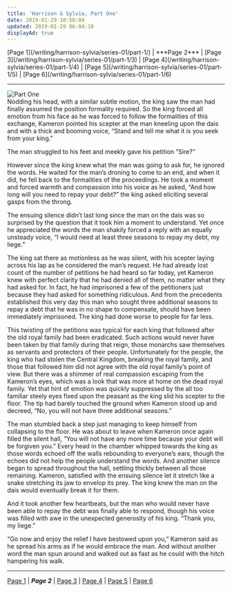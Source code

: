 ```yaml
---
title: 'Harrison & Sylvia, Part One'
date: 2019-01-29 10:58:04
updated: 2019-01-29 06:04:10
displayAd: true
---
```

<p class="center">[Page 1](/writing/harrison-sylvia/series-01/part-1/) | <span class="current-page">***Page 2***</span> | [Page 3](/writing/harrison-sylvia/series-01/part-1/3) | [Page 4](/writing/harrison-sylvia/series-01/part-1/4) | [Page 5](/writing/harrison-sylvia/series-01/part-1/5) | [Page 6](/writing/harrison-sylvia/series-01/part-1/6) </p><hr class="clear-both center-fade"/><div class="embedded-image-right"><img src="/writing/harrison-sylvia/series-01/part-1/hs101.jpg" alt="Part One" style="max-height: 275px;"/></div>Nodding his head, with a similar subtle motion, the king saw the man had finally assumed the position formality required.  So the king forced all emotion from his face as he was forced to follow the formalities of this exchange, Kameron pointed his scepter at the man kneeling upon the dais and with a thick and booming voice, “Stand and tell me what it is you seek from your king.”

The man struggled to his feet and meekly gave his petition “Sire?”

However since the king knew what the man was going to ask for, he ignored the words.  He waited for the man’s droning to come to an end, and when it did, he fell back to the formalities of the proceedings.  He took a moment and forced warmth and compassion into his voice as he asked, “And how long will you need to repay your debt?”  the king asked eliciting several gasps from the throng.

The ensuing silence didn’t last long since the man on the dais was so surprised by the question that it took him a moment to understand.  Yet once he appreciated the words the man shakily forced a reply with an equally unsteady voice, “I would need at least three seasons to repay my debt, my liege.”

The king sat there as motionless as he was silent, with his scepter laying across his lap as he considered the man’s request.  He had already lost count of the number of petitions he had heard so far today, yet Kameron knew with perfect clarity that he had denied all of them, no matter what they had asked for.  In fact, he had imprisoned a few of the petitioners just because they had asked for something ridiculous.  And from the precedents established this very day this man who sought three additional seasons to repay a debt that he was in no shape to compensate, should have been immediately imprisoned.  The king had done worse to people for far less.

This twisting of the petitions was typical for each king that followed after the old royal family had been eradicated.  Such actions would never have been taken by that family during that reign, those monarchs saw themselves as servants and protectors of their people.  Unfortunately for the people, the king who had stolen the Central Kingdom, breaking the royal family, and those that followed him did not agree with the old royal family’s point of view.  But there was a shimmer of real compassion escaping from the Kameron’s eyes, which was a look that was more at home on the dead royal family.  Yet that hint of emotion was quickly suppressed by the all too familiar steely eyes fixed upon the peasant as the king slid his scepter to the floor.  The tip had barely touched the ground when Kameron stood up and decreed, “No, you will not have three additional seasons.”

The man stumbled back a step just managing to keep himself from collapsing to the floor.  He was about to leave when Kameron once again filled the silent hall, “You will not have any more time because your debt will be forgiven you.” Every head in the chamber whipped towards the king as those words echoed off the walls rebounding to everyone’s ears, though the echoes did not help the people understand the words.  And another silence began to spread throughout the hall, settling thickly between all those remaining. Kameron, satisfied with the ensuing silence let it stretch like a snake stretching its jaw to envelop its prey.  The king knew the man on the dais would eventually break it for them.

And it took another few heartbeats, but the man who would never have been able to repay the debt was finally able to respond, though his voice was filled with awe in the unexpected generosity of his king.  “Thank you, my liege.”

“Go now and enjoy the relief I have bestowed upon you,” Kameron said as he spread his arms as if he would embrace the man.  And without another word the man spun around and walked out as fast as he could with the hitch hampering his walk.<hr class="clear-both center-fade"/><p class="center">[Page 1](/writing/harrison-sylvia/series-01/part-1/) | <span class="current-page">***Page 2***</span> | [Page 3](/writing/harrison-sylvia/series-01/part-1/3) | [Page 4](/writing/harrison-sylvia/series-01/part-1/4) | [Page 5](/writing/harrison-sylvia/series-01/part-1/5) | [Page 6](/writing/harrison-sylvia/series-01/part-1/6) </p>